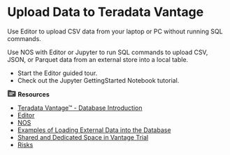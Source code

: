 # Upload Data to Teradata Vantage

Use Editor to upload CSV data from your laptop or PC without running SQL commands.

Use NOS with Editor or Jupyter to run SQL commands to upload CSV, JSON, or Parquet data from an external store into a local table.

* Start the Editor guided tour.
* Check out the Jupyter GettingStarted Notebook tutorial.

![../Images/fluto-icn-resources.png](../Images/fluto-icn-resources.png) **Resources**

* [Teradata Vantage™ - Database Introduction](https://docs.teradata.com/access/sources/dita/map?dita:mapPath=qia1556235689628.ditamap)
* [Editor](https://docs.teradata.com/r/dLArVI09J62c8byzVbHMtw/E_Y7lej97C_G_EnczQ8gaA)
* [NOS](https://docs.teradata.com/r/dLArVI09J62c8byzVbHMtw/YfguBQWE24~TxcyMikon6g)
* [Examples of Loading External Data into the Database](https://docs.teradata.com/r/dLArVI09J62c8byzVbHMtw/4BhGlMfxVHlZ4JMDUNG3tg)
* [Shared and Dedicated Space in Vantage Trial](https://docs.teradata.com/r/dLArVI09J62c8byzVbHMtw/UmQujb3EfWY8JG7oPc70~g)
* [Risks](https://docs.teradata.com/r/dLArVI09J62c8byzVbHMtw/tgkv~vhW_w8Z0ACvtp28iA)